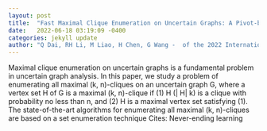 ```yaml
---
layout: post
title:  "Fast Maximal Clique Enumeration on Uncertain Graphs: A Pivot-based Approach"
date:   2022-06-18 03:19:09 -0400
categories: jekyll update
author: "Q Dai, RH Li, M Liao, H Chen, G Wang -  of the 2022 International Conference on , 2022"
---
```

Maximal clique enumeration on uncertain graphs is a fundamental problem in uncertain graph analysis. In this paper, we study a problem of enumerating all maximal (k, n)-cliques on an uncertain graph G, where a vertex set H of G is a maximal (k, n)-clique if (1) H (| H| k) is a clique with probability no less than n, and (2) H is a maximal vertex set satisfying (1). The state-of-the-art algorithms for enumerating all maximal (k, n)-cliques are based on a set enumeration technique  Cites: Never-ending learning